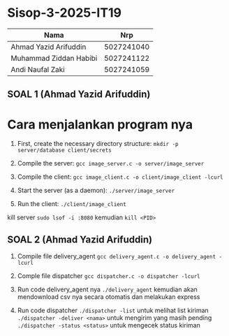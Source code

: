# Sisop-3-2025-IT19


| Nama                     | Nrp        |
| ------------------------ | ---------- |
| Ahmad Yazid Arifuddin    | 5027241040 |
| Muhammad Ziddan Habibi   | 5027241122 |
| Andi Naufal Zaki         | 5027241059 |

## SOAL 1 (Ahmad Yazid Arifuddin)
 
# Cara menjalankan program nya
1. First, create the necessary directory structure:
`mkdir -p server/database client/secrets`

2. Compile the server:
`gcc image_server.c -o server/image_server`

3. Compile the client:
`gcc image_client.c -o client/image_client -lcurl`

4. Start the server (as a daemon):
`./server/image_server`

5. Run the client:
`./client/image_client`

kill server
`sudo lsof -i :8080`
kemudian 
`kill <PID>`

## SOAL 2 (Ahmad Yazid Arifuddin)
1. Compile file delivery_agent
`gcc delivery_agent.c -o delivery_agent -lcurl`

2. Comple file dispatcher
`gcc dispatcher.c -o dispatcher -lcurl`

3. Run code delivery_agent nya
`./delivery_agent` kemudian akan mendownload csv nya secara otomatis dan melakukan express

4. Run code dispatcher
`./dispatcher -list` untuk melihat list kiriman
`./dispatcher -deliver <nama>` untuk mengirim yang masih pending
`./dispatcher -status <status>` untuk mengecek status kiriman



